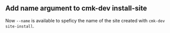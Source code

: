 ## Add name argument to cmk-dev install-site
<!--
type: feature
scope: all
affected: all
-->

Now `--name` is available to speficy the name of the site created with
`cmk-dev site-install`.
